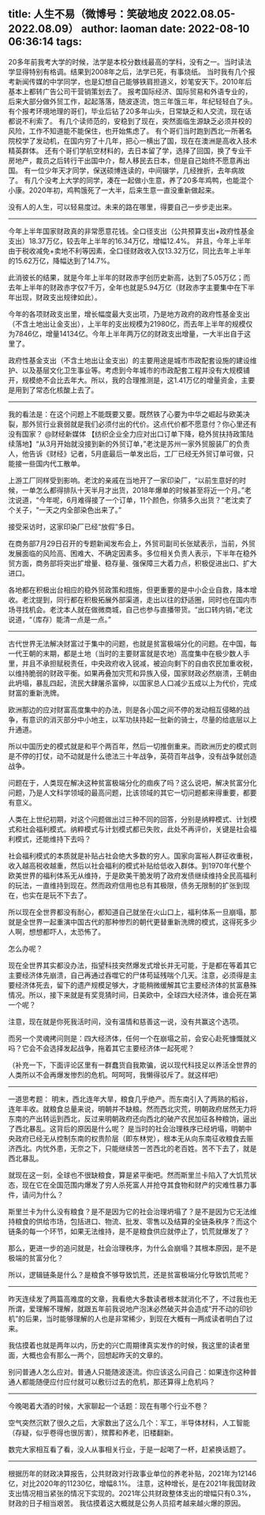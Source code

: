 title: 人生不易（微博号：笑破地皮 2022.08.05-2022.08.09）
author: laoman
date: 2022-08-10 06:36:14
tags:
---
20多年前我考大学的时候，法学是本校分数线最高的学科，没有之一。<!-- more-->当时读法学显得特别有格调。结果到2008年之后，法学已死，有事烧纸。
当时我有几个报考新闻传媒的中学同学，也是幻想自己能够铁肩担道义，妙笔安天下。2010年后基本上都转广告公司干营销策划去了。
报考国际经济、国际贸易和外语专业的，后来大部分做外贸工作，起起落落，随波逐流，饱三年饿三年，年纪轻轻白了头。
有个报考环境地理的哥们，毕业后钻了20多年山头，日常缺乏和人交流，现在话都说不利索了。
有几个读师范的，安稳到了现在，突然面临生源缺乏必须并校的风险，工作不知道能不能保住，也开始焦虑了。
有个哥们当时跑到西北一所著名院校学了发动机，在国内穷了十几年，把心一横出了国，现在在澳洲是高收入技术精英群体。
还有个哥们学航空材料的，去日本留了学，选择了回国，换了专业干房地产，裁员之后转行干出国中介，帮人移民去日本，但是自己始终不愿意再出国。
有一位少年天才同学，保送硕博连读的，中间辍学，几经挫折，去年病故了。
有几个没考上大学的同学，凑在一起做小生意，养了20多年鸡鸭，也能混个小康。2020年初，鸡鸭饿死了一大半，后来生意一直没重新做起来。

没有人的人生，可以轻易度过。未来的路在哪里，得要自己一步步走出来。
- - - 
今年上半年国家财政真的非常愿意花钱。全口径支出（公共预算支出+政府性基金支出）18.37万亿，较去年上半年的16.34万亿，增幅12.4%。
并且，今年上半年由于税收减免+卖地不利等因素，全口径财政收入仅13.32万亿，同比去年上半年的15.62万亿，降幅达到了14.7%。

此消彼长的结果，就是今年上半年的财政赤字创历史新高，达到了5.05万亿；而去年上半年的财政赤字仅7千万，全年也就是5.94万亿（财政赤字主要集中在下半年出现，财政支出规律如此）。

今年的各项财政支出里，增长幅度最大支出项，乃是地方政府的政府性基金支出（不含土地出让金支出），上半年的支出规模为21980亿，而去年上半年的规模仅为7846亿，增量14134亿。今年上半年两万亿的财政支出增量，一大半出自于这里了。

政府性基金支出（不含土地出让金支出）的主要用途是城市市政配套设施的建设维护、以及基层文化卫生事业等。考虑到今年城市的市政配套工程并没有大规模铺开，规模绝不会比去年大。所以，我的合理推测是，这1.41万亿的增量资金，主要是用到了常态化核酸上去了。
- - -
我的看法是：在这个问题上不能既要又要。既然铁了心要为中华之崛起与欧美决裂，那外贸行业衰弱就是我们必须付出的代价。这点代价都不愿意付？你心里还有没有国家？
@财经新媒体
【纺织企业全力应对出口订单下降，稳外贸扶持政策陆续落地】“从3月开始就没接到新的外贸订单，”老沈是苏州一家外贸服装厂的负责人，他告诉《财经》记者，5月底最后一单发出后，工厂已经无外贸订单可做，只能接一些国内代工散单。

上游工厂同样受到影响。老沈的亲戚在当地开了一家印染厂，“以前生意好的时候，一单怎么都得排队十天半月才出货，2018年爆单的时候甚至将近一个月。”老沈说道，“今年呢，6月难得接了一个订单，11个颜色，你猜多久出货？”老沈卖了个关子，“一天之内全部染色出来了。”

接受采访时，这家印染厂已经“放假”多日。

在商务部7月29日召开的专题新闻发布会上，外贸司副司长张斌表示，当前，外贸发展面临的风险高、困难大、不确定因素多。多位相关负责人表示，下半年在稳外贸方面，商务部将突出扩增量、稳存量、强保障三大着力点，积极促进出口、扩大进口。

各地都在积极出台相应的稳外贸政策和措施，但更重要的是中小企业自救，降本增收。老沈提到，同行都在积极拓展外部渠道，走出以往的舒适圈，同时也在国内市场寻找机会。老沈本人就在做微商城，自己也参与直播带货。“出口转内销，”老沈说道，“（库存）能清一点是一点。”
- - -
古代世界无法解决财富过于集中的问题，也就是贫富极端分化的问题。在中国，每一代王朝的末期，都是土地（当时的主要财富就是农地）高度集中在极少数人手里，并且不承担赋税责任，中央政府收入锐减，被迫向剩下的自由农民加重收税，以维持脆弱的财政平衡。如果再叠加灾荒和异族入侵，国家财政必然崩溃，王朝由此坍塌，暴乱四起，流民大肆屠杀富绅，以国家总人口减少五成以上为代价，完成财富的重新洗牌。

欧洲那边的应对财富高度集中的办法，则是各小国之间不停的发动相互侵略的战争，有意识的消灭部分中小地主，以军功扶持起一批新的骑士，尽量的给底层以上升通道。

所以中国历史的模式就是和平个两百年，然后一切推倒重来。而欧洲历史的模式则是不停的打仗，动不动就是什么徳法三十年战争，英荷百年战争，没有战争就创造战争。

问题在于，人类现在解决这种贫富极端分化的痼疾了吗？这么说吧，解决贫富分化问题，乃是人文科学领域的最高问题，比该领域的其它一切问题都来得重要，都要有意义。

人类在上世纪初期，对这个问题做出过三种不同的回答，分别是纳粹模式、计划模式和社会福利模式。纳粹模式与计划模式都已失败，此处不再评价，关键是社会福利模式，还能维持下去吗？

社会福利模式的本质就是补贴占社会绝大多数的穷人。国家向富裕人群征收重税，收入越高税收越重，然后以社会福利的模式补贴给低收入群体。到1970年代整个欧美世界的福利体系无从维持，于是欧美干脆发明了政府发债继续维持全民高福利的玩法，一直维持到现在。然而政府信用也总有其极限，债务无限制的扩张到现在，也实在是玩不下去了。

所以现在全世界都没有耐心，都知道自己就坐在火山口上，福利体系一旦崩塌，那就是全世界一起重演中国古代的那种惨烈的朝代更替重新洗牌的模式，这得死多少人啊，想想都吓人，太恐怖了。

怎么办呢？

现在全世界其实都没办法，指望科技突然爆发式增长并无可能，于是都在等着其它主要经济体先崩溃，自己再通过吞噬它的尸体苟延残喘个几天。注意，必须得是主要经济体死去，留下的遗产规模足够大，才能稍微缓解其它主要经济体的贫富悬殊情况。所以，接下来就是有奖竞猜时间，日美欧中，全球四大经济体，谁会死在第一个呢？

注意，现在就是你死我活时间，没有温情和慈善这一说，没有共赢这个选项。 

而另一个灵魂拷问则是：四大经济体，任何一个在崩塌之前，会安心赴死慷慨就义吗？它会不会选择发起战争，拖着其它主要经济体一起死呢？ 

（补充一下，下面评论区里有一群蠢货自我欺骗，说以现代科技足以养活全世界的人类所以不会再爆发惨烈的危机。呵呵呵，我懒得驳斥了。就这样吧）
- - -
一道思考题：
明末，西北连年大旱，粮食几乎绝产。而东南引入了两熟的稻谷，连年丰收。就粮食总量来说，明朝并不缺粮。然而西北灾荒，明朝政府居然无力将东南的产出转运到西北，反过来明朝政府还向西北的破产农民加征各种粮饷，逼出了西北暴乱。这背后的原因是什么呢？
是当时的社会治理秩序已经坍塌，明朝中央政府已经无从控制东南的权贵阶层（即东林党），根本无从向东南征收粮食去赈济西北。内忧外患，无奈之下，只能继续苦一苦西北的老百姓。苦不下去了，就是西北暴乱。

就现在这一刻，全球也不很缺粮食，算是紧平衡吧。然而斯里兰卡陷入了大饥荒状态，现在它在全国范围内爆发了穷人杀死富人并抢夺其食物和财产的灾难性暴力事件，请问为什么？

斯里兰卡为什么没有粮食？是不是因为它的社会治理坍塌了？是不是因为它无法维持粮食的供给市场，包括进口、物流、批发、零售以及结算的全链条秩序？而这个链条的每一个环节，如果无法维持，是不是粮食供应就停止了，饥荒就爆发了？

那么，更进一步的追问就是，社会治理秩序，为什么会崩塌？其根本原因，是不是极端的贫富分化？

所以，逻辑链条是什么？是粮食不够导致饥荒，还是贫富极端分化导致饥荒呢？
- - -
昨天连续发了两篇高难度的文章，我看绝大多数读者根本就消化不了，不过我也无所谓，爱理解不理解，就跟五年前我说地产泡沫必然破灭并会造成“开不动的印钞机”的后果，当时能够理解的人也是非常稀少，到现在大概有一两成读者明白了过来。

我估摸着也就是两年以内，历史的兴亡周期律真实发作的时候，我这里的读者里面，大概也会有那么一两个，回想起昨天的文章的。

别问普通人怎么应对。普通人只能随波逐流。你应该这么问自己：如果连你这种普通人都能随便应付应付就可以敷衍过去的危机，那还算得上危机吗？
- - - 
今晚喝着大酒的时候，大家聊起一个话题：现在有哪个行业不卷？

空气突然沉默了很久之后，大家数出了这么几个：军工，半导体材料，人工智能（存疑，似乎卷得也很厉害），殡葬和养老，旧楼翻新。

数完大家相互看了看，没人从事相关行业，于是一起喝了一杯，赶紧换话题了。 
- - - 
根据历年的财政决算报告，公共财政对行政事业单位的养老补贴，2021年为12146亿，对比2020年的11230亿，增幅8.1%。
注意，这种增长，是在2021年我国财政支出情况相当紧张的情况下实现的。2021年公共财政整体支出的增幅只有0.3%，财政的日子相当艰苦。
我估摸着这大概就是公务人员招考越来越火爆的原因。 ​​​